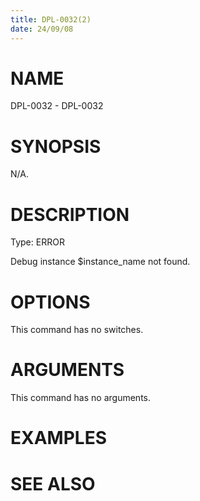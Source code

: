 ```yaml
---
title: DPL-0032(2)
date: 24/09/08
---
```


# NAME

DPL-0032 - DPL-0032

# SYNOPSIS

N/A.

# DESCRIPTION

Type: ERROR

Debug instance $instance_name not found.

# OPTIONS

This command has no switches.

# ARGUMENTS

This command has no arguments.

# EXAMPLES

# SEE ALSO

